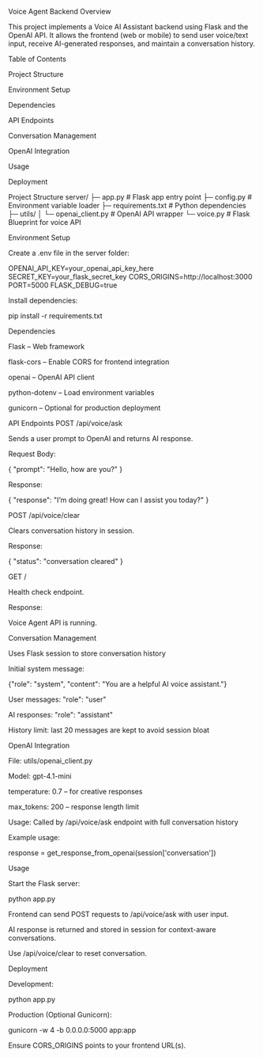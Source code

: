 Voice Agent Backend
Overview

This project implements a Voice AI Assistant backend using Flask and the OpenAI API.
It allows the frontend (web or mobile) to send user voice/text input, receive AI-generated responses, and maintain a conversation history.

Table of Contents

Project Structure

Environment Setup

Dependencies

API Endpoints

Conversation Management

OpenAI Integration

Usage

Deployment

Project Structure
server/
├─ app.py                 # Flask app entry point
├─ config.py              # Environment variable loader
├─ requirements.txt       # Python dependencies
├─ utils/
│  └─ openai_client.py    # OpenAI API wrapper
└─ voice.py               # Flask Blueprint for voice API

Environment Setup

Create a .env file in the server folder:

OPENAI_API_KEY=your_openai_api_key_here
SECRET_KEY=your_flask_secret_key
CORS_ORIGINS=http://localhost:3000
PORT=5000
FLASK_DEBUG=true


Install dependencies:

pip install -r requirements.txt

Dependencies

Flask – Web framework

flask-cors – Enable CORS for frontend integration

openai – OpenAI API client

python-dotenv – Load environment variables

gunicorn – Optional for production deployment

API Endpoints
POST /api/voice/ask

Sends a user prompt to OpenAI and returns AI response.

Request Body:

{
  "prompt": "Hello, how are you?"
}


Response:

{
  "response": "I’m doing great! How can I assist you today?"
}

POST /api/voice/clear

Clears conversation history in session.

Response:

{
  "status": "conversation cleared"
}

GET /

Health check endpoint.

Response:

Voice Agent API is running.

Conversation Management

Uses Flask session to store conversation history

Initial system message:

{"role": "system", "content": "You are a helpful AI voice assistant."}


User messages: "role": "user"

AI responses: "role": "assistant"

History limit: last 20 messages are kept to avoid session bloat

OpenAI Integration

File: utils/openai_client.py

Model: gpt-4.1-mini

temperature: 0.7 – for creative responses

max_tokens: 200 – response length limit

Usage: Called by /api/voice/ask endpoint with full conversation history

Example usage:

response = get_response_from_openai(session['conversation'])

Usage

Start the Flask server:

python app.py


Frontend can send POST requests to /api/voice/ask with user input.

AI response is returned and stored in session for context-aware conversations.

Use /api/voice/clear to reset conversation.

Deployment

Development:

python app.py


Production (Optional Gunicorn):

gunicorn -w 4 -b 0.0.0.0:5000 app:app


Ensure CORS_ORIGINS points to your frontend URL(s).